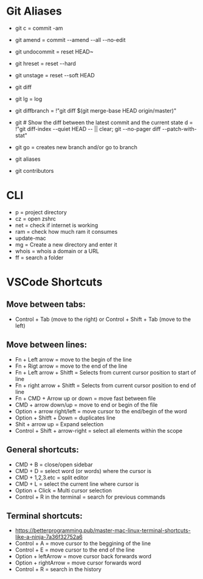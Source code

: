 # Git Aliases

- git c = commit -am
- git amend = commit --amend --all --no-edit
- git undocommit = reset HEAD~
- git hreset = reset --hard
- git unstage = reset --soft HEAD
- git diff
- git lg = log
- git diffbranch = !"git diff $(git merge-base HEAD origin/master)"

- git # Show the diff between the latest commit and the current state
  d = !"git diff-index --quiet HEAD -- || clear; git --no-pager diff --patch-with-stat"

- git go = creates new branch and/or go to branch
- git aliases
- git contributors

# CLI

- p = project directory
- cz = open zshrc
- net = check if internet is working
- ram <software> = check how much ram it consumes
- update-mac
- mg = Create a new directory and enter it
- whois = whois a domain or a URL
- ff <thing> = search a folder

# VSCode Shortcuts
  
## Move between tabs:
  - Control + Tab (move to the right) or Control + Shift + Tab (move to the left)
  
## Move between lines:
  - Fn + Left arrow = move to the begin of the line
  - Fn + Rigt arrow = move to the end of the line
  - Fn + Left arrow + Shitft = Selects from current cursor position to start of line
  - Fn + right arrow + Shitft = Selects from current cursor position to end of line
  - Fn + CMD + Arrow up or down = move fast between file
  - CMD + arrow down/up = move to end or begin of the file
  - Option + arrow right/left = move cursor to the end/begin of the word
  - Option + Shitft + Down = duplicates line
  - Shit + arrow up = Expand selection
  - Control + Shift + arrow-right = select all elements within the scope
  
  
  ## General shortcuts: 
  - CMD + B = close/open sidebar
  - CMD + D = select word (or words) where the cursor is
  - CMD + 1,2,3.etc = split editor
  - CMD + L = select the current line where cursor is
  - Option + Click = Multi cursor selection
  - Control + R in the terminal = search for previous commands

  ## Terminal shortcuts:
  - https://betterprogramming.pub/master-mac-linux-terminal-shortcuts-like-a-ninja-7a36f32752a6
  - Control + A = move cursor to the beggining of the line
  - Control + E = move cursor to the end of the line
  - Option + leftArrow = move cursor back forwards word
  - Option + rightArrow = move cursor forwards word
  - Control + R = search in the history
  
